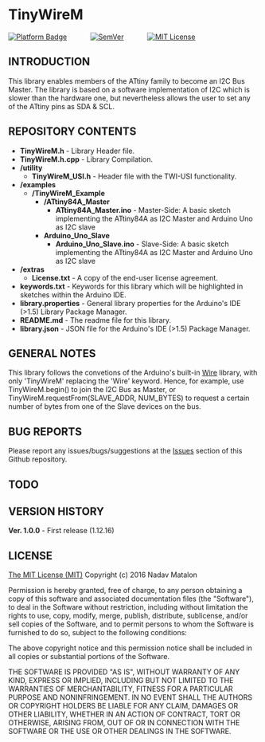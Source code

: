 # TinyWireM

[![Platform Badge](https://img.shields.io/badge/platform-Arduino-orange.svg)](https://www.arduino.cc/)
&nbsp;&nbsp;&nbsp;&nbsp;&nbsp;&nbsp;&nbsp;&nbsp;&nbsp;&nbsp;
[![SemVer](https://img.shields.io/badge/SemVer-1.0.0-brightgreen.svg)](http://semver.org/)
&nbsp;&nbsp;&nbsp;&nbsp;&nbsp;&nbsp;&nbsp;&nbsp;&nbsp;&nbsp;
[![MIT License](https://img.shields.io/badge/license-MIT-blue.svg)](https://opensource.org/licenses/MIT)

## INTRODUCTION

This library enables members of the ATtiny family to become an I2C Bus Master. The library is based on a software implementation of I2C which is slower than the hardware one, but nevertheless allows the user to set any of the ATtiny pins as SDA & SCL.

## REPOSITORY CONTENTS

- **TinyWireM.h** - Library Header file.
- **TinyWireM.h.cpp** - Library Compilation.
- **/utility** 
    - **TinyWireM_USI.h** - Header file with the TWI-USI functionality.
- **/examples**  
    - **/TinyWireM_Example**
        - **/ATtiny84A_Master**
            - **ATtiny84A_Master.ino** - Master-Side: A basic sketch implementing the ATtiny84A as I2C Master and Arduino Uno as I2C slave  
        - **Arduino_Uno_Slave** 
            - **Arduino_Uno_Slave.ino** - Slave-Side: A basic sketch implementing the ATtiny84A as I2C Master and Arduino Uno as I2C slave  
- **/extras** 
    - **License.txt** - A copy of the end-user license agreement.  
- **keywords.txt** - Keywords for this library which will be highlighted in sketches within the Arduino IDE. 
- **library.properties** - General library properties for the Arduino's IDE (>1.5) Library Package Manager.
- **README.md** - The readme file for this library.
- **library.json** - JSON file for the Arduino's IDE (>1.5) Package Manager.


## GENERAL NOTES

This library follows the convetions of the Arduino's built-in [Wire](https://github.com/arduino/Arduino/tree/master/hardware/arduino/avr/libraries/Wire) library, with only 'TinyWireM' replacing the 'Wire' keyword. Hence, for example, use TinyWireM.begin() to join the I2C Bus as Master, or TinyWireM.requestFrom(SLAVE_ADDR, NUM_BYTES) to request a certain number of bytes from one of the Slave devices on the bus.


## BUG REPORTS

Please report any issues/bugs/suggestions at the [Issues](https://github.com/nadavmatalon/TinyWireM/issues) section of this Github repository.


## TODO


## VERSION HISTORY

__Ver. 1.0.0__ - First release (1.12.16)  


## LICENSE

[The MIT License (MIT)](https://opensource.org/licenses/MIT)
Copyright (c) 2016 Nadav Matalon

Permission is hereby granted, free of charge, to any person obtaining a copy of this software and associated documentation files (the "Software"), to deal in the Software without restriction, including without limitation the rights to use, copy, modify, merge, publish, distribute, sublicense, and/or sell copies of the Software, and to permit persons to whom the Software is furnished to do so, subject to the following conditions:

The above copyright notice and this permission notice shall be included in all copies or substantial portions of the Software.

THE SOFTWARE IS PROVIDED "AS IS", WITHOUT WARRANTY OF ANY KIND, EXPRESS OR IMPLIED, INCLUDING BUT NOT LIMITED TO THE WARRANTIES OF MERCHANTABILITY, FITNESS FOR A PARTICULAR PURPOSE AND NONINFRINGEMENT. IN NO EVENT SHALL THE AUTHORS OR COPYRIGHT HOLDERS BE LIABLE FOR ANY CLAIM, DAMAGES OR OTHER LIABILITY, WHETHER IN AN ACTION OF CONTRACT, TORT OR OTHERWISE, ARISING FROM, OUT OF OR IN CONNECTION WITH THE SOFTWARE OR THE USE OR OTHER DEALINGS IN THE SOFTWARE.

